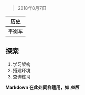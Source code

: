 > 2018年8月7日

|**历史**
|:-----:|
|平衡车|

**探索** 
-----------
1. 学习架构
3. 搭建环境
3. 查询练习

<b> Markdown 在此处同样适用，如 *加粗* </b>




  [1]: https://www.baidu.com
